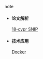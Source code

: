note

- #### 论文解析

  [18-cvpr SNIP](./paper_review/18_cvpr_SNIP.md)

- #### 技术应用

  [Docker](./single_technology/Docker.md)

